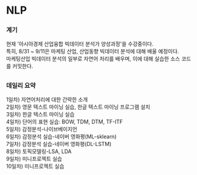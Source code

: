 # NLP
### 계기

 현재 '아시아경제 산업융합 빅데이터 분석가 양성과정'을 수강중이다.\
 특히, 8/31 ~ 9/11은 마케팅 산업, 산업동향 빅데이터 분석에 대해 배울 예정이다.\
 마케팅산업 빅데이터 분석의 일부로 자연어 처리를 배우며, 이에 대해 실습한 소스 코드를 커밋한다.
 
##
### 데일리 요약

1일차) 자연어처리에 대한 간략한 소개 \
2일차) 영문 텍스트 마이닝 실습, 한글 텍스트 마이닝 프로그램 설치 \
3일차) 한글 텍스트 마이닝 실습\
4일차) 단어의 표현 실습: BOW, TDM, DTM, TF-ITF\
5일차) 감정분석-나이브베이지언\
6일차) 감정분석 실습-네이버 영화평(ML-sklearn)\
7일차) 감정분석 실습-네이버 영화평(DL-LSTM)\
8일차) 토픽모델링-LSA, LDA \
9일차) 미니프로젝트 실습 \
10일차) 미니프로젝트 실습 
